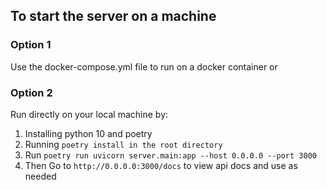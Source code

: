 ## To start the server on a machine
### Option 1
Use the docker-compose.yml file to run on a docker container or

### Option 2
Run directly on your local machine by:
1. Installing python 10 and poetry
2. Running `poetry install in the root directory`
3. Run `poetry run uvicorn server.main:app --host 0.0.0.0 --port 3000`
4. Then Go to `http://0.0.0.0:3000/docs` to view api docs and use as needed